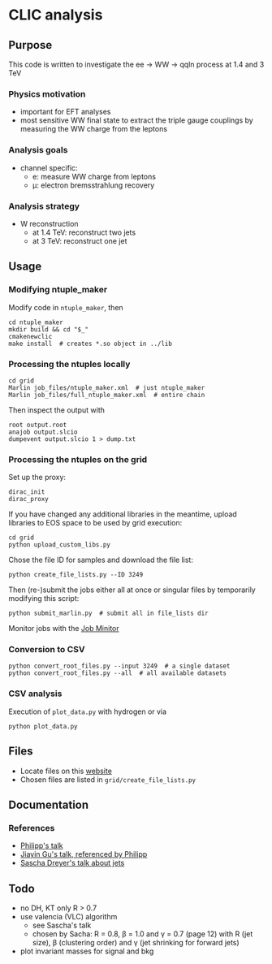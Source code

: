 # CLIC analysis


## Purpose
This code is written to investigate the ee -> WW -> qqln process at 1.4 and 3 TeV

### Physics motivation
* important for EFT analyses
* most sensitive WW final state to extract the triple gauge couplings by measuring the WW charge from the leptons

### Analysis goals
* channel specific:
  * e: measure WW charge from leptons
  * &mu;: electron bremsstrahlung recovery

### Analysis strategy
* W reconstruction
  * at 1.4 TeV: reconstruct two jets
  * at 3 TeV: reconstruct one jet

## Usage
### Modifying ntuple_maker
Modify code in `ntuple_maker`, then
```shell
cd ntuple_maker
mkdir build && cd "$_"
cmakenewclic
make install  # creates *.so object in ../lib
```

### Processing the ntuples locally
```shell
cd grid
Marlin job_files/ntuple_maker.xml  # just ntuple_maker
Marlin job_files/full_ntuple_maker.xml  # entire chain
```
Then inspect the output with
```
root output.root
anajob output.slcio
dumpevent output.slcio 1 > dump.txt
```

### Processing the ntuples on the grid
Set up the proxy:
```shell
dirac_init
dirac_proxy
```
If you have changed any additional libraries in the meantime, upload libraries to EOS space to be used by grid execution:
```shell
cd grid
python upload_custom_libs.py
```
Chose the file ID for samples and download the file list:
```shell
python create_file_lists.py --ID 3249
```
Then (re-)submit the jobs either all at once or singular files by temporarily modifying this script:
```shell
python submit_marlin.py  # submit all in file_lists dir
```
Monitor jobs with the [Job Minitor](https://voilcdiracwebapp.cern.ch/DIRAC/?view=tabs&theme=Grey&url_state=1|*DIRAC.JobMonitor.classes.JobMonitor:,)

### Conversion to CSV
```shell
python convert_root_files.py --input 3249  # a single dataset
python convert_root_files.py --all  # all available datasets
```

### CSV analysis
Execution of `plot_data.py` with hydrogen or via
```shell
python plot_data.py
```


## Files
- Locate files on this [website](https://twiki.cern.ch/twiki/bin/view/CLIC/MonteCarloSamplesForTheHiggsPaper)
- Chosen files are listed in `grid/create_file_lists.py`


## Documentation
### References
- [Philipp's talk](https://indico.cern.ch/event/633975/contributions/2680919/attachments/1516016/2365932/clicdp_collaboration_meeting_august_2017_roloff.pdf)
- [Jiayin Gu's talk, referenced by Philipp](https://indico.cern.ch/event/633975/contributions/2689107/attachments/1514499/2363003/eex6.pdf)
- [Sascha Dreyer's talk about jets](https://indico.cern.ch/event/666225/attachments/1528721/2391477/summerstudentPres.pdf)

## Todo
* no DH, KT only R > 0.7
* use valencia (VLC) algorithm
	* see Sascha's talk 
	* chosen by Sacha: R = 0.8, β = 1.0 and γ = 0.7 (page 12) with R (jet size), β (clustering order) and γ (jet shrinking for forward jets)
* plot invariant masses for signal and bkg


